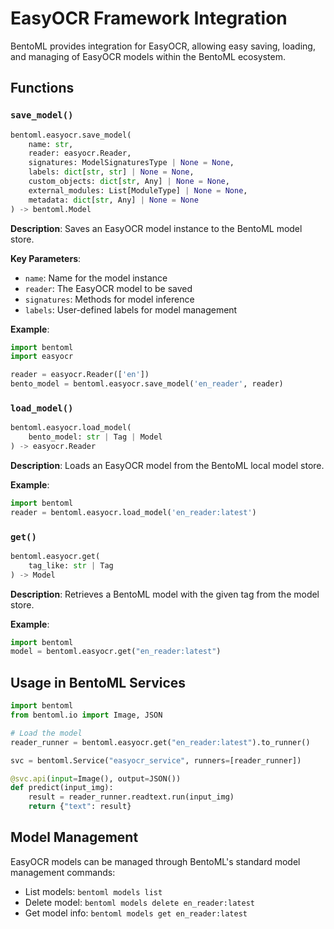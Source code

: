 # EasyOCR Framework Integration

BentoML provides integration for EasyOCR, allowing easy saving, loading, and managing of EasyOCR models within the BentoML ecosystem.

## Functions

### `save_model()`

```python
bentoml.easyocr.save_model(
    name: str,
    reader: easyocr.Reader,
    signatures: ModelSignaturesType | None = None,
    labels: dict[str, str] | None = None,
    custom_objects: dict[str, Any] | None = None,
    external_modules: List[ModuleType] | None = None,
    metadata: dict[str, Any] | None = None
) -> bentoml.Model
```

**Description**: Saves an EasyOCR model instance to the BentoML model store.

**Key Parameters**:
- `name`: Name for the model instance
- `reader`: The EasyOCR model to be saved
- `signatures`: Methods for model inference
- `labels`: User-defined labels for model management

**Example**:
```python
import bentoml
import easyocr

reader = easyocr.Reader(['en'])
bento_model = bentoml.easyocr.save_model('en_reader', reader)
```

### `load_model()`

```python
bentoml.easyocr.load_model(
    bento_model: str | Tag | Model
) -> easyocr.Reader
```

**Description**: Loads an EasyOCR model from the BentoML local model store.

**Example**:
```python
import bentoml
reader = bentoml.easyocr.load_model('en_reader:latest')
```

### `get()`

```python
bentoml.easyocr.get(
    tag_like: str | Tag
) -> Model
```

**Description**: Retrieves a BentoML model with the given tag from the model store.

**Example**:
```python
import bentoml
model = bentoml.easyocr.get("en_reader:latest")
```

## Usage in BentoML Services

```python
import bentoml
from bentoml.io import Image, JSON

# Load the model
reader_runner = bentoml.easyocr.get("en_reader:latest").to_runner()

svc = bentoml.Service("easyocr_service", runners=[reader_runner])

@svc.api(input=Image(), output=JSON())
def predict(input_img):
    result = reader_runner.readtext.run(input_img)
    return {"text": result}
```

## Model Management

EasyOCR models can be managed through BentoML's standard model management commands:

- List models: `bentoml models list`
- Delete model: `bentoml models delete en_reader:latest`
- Get model info: `bentoml models get en_reader:latest`